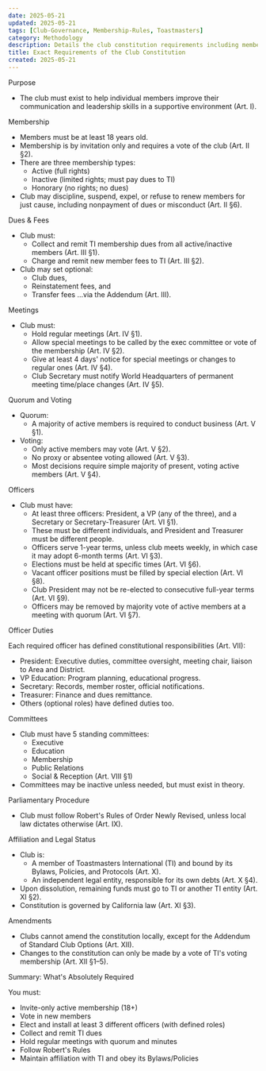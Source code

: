 ```yaml
---
date: 2025-05-21
updated: 2025-05-21
tags: [Club-Governance, Membership-Rules, Toastmasters]
category: Methodology
description: Details the club constitution requirements including membership rules, officer responsibilities, meeting protocols, dues collection, and adherence to Toastmasters International guidelines, with an emphasis on structured governance through regular meetings and Robert's Rules of Order.
title: Exact Requirements of the Club Constitution
created: 2025-05-21
---
```


Purpose

- The club must exist to help individual members improve their communication and leadership skills in a supportive environment (Art. I).

Membership

- Members must be at least 18 years old.
- Membership is by invitation only and requires a vote of the club (Art. II §2).
- There are three membership types:  
	- Active (full rights)
	- Inactive (limited rights; must pay dues to TI)
	- Honorary (no rights; no dues)
- Club may discipline, suspend, expel, or refuse to renew members for just cause, including nonpayment of dues or misconduct (Art. II §6).

Dues & Fees

- Club must:  
	- Collect and remit TI membership dues from all active/inactive members (Art. III §1).
	- Charge and remit new member fees to TI (Art. III §2).
- Club may set optional:  
	- Club dues,
	- Reinstatement fees, and
	- Transfer fees …via the Addendum (Art. III).

Meetings

- Club must:  
	- Hold regular meetings (Art. IV §1).
	- Allow special meetings to be called by the exec committee or vote of the membership (Art. IV §2).
	- Give at least 4 days' notice for special meetings or changes to regular ones (Art. IV §4).
	- Club Secretary must notify World Headquarters of permanent meeting time/place changes (Art. IV §5).

Quorum and Voting

- Quorum:  
	- A majority of active members is required to conduct business (Art. V §1).
- Voting:  
	- Only active members may vote (Art. V §2).
	- No proxy or absentee voting allowed (Art. V §3).
	- Most decisions require simple majority of present, voting active members (Art. V §4).

Officers

- Club must have:  
	- At least three officers: President, a VP (any of the three), and a Secretary or Secretary-Treasurer (Art. VI §1).
	- These must be different individuals, and President and Treasurer must be different people.
	- Officers serve 1-year terms, unless club meets weekly, in which case it may adopt 6-month terms (Art. VI §3).
	- Elections must be held at specific times (Art. VI §6).
	- Vacant officer positions must be filled by special election (Art. VI §8).
	- Club President may not be re-elected to consecutive full-year terms (Art. VI §9).
	- Officers may be removed by majority vote of active members at a meeting with quorum (Art. VI §7).

Officer Duties

Each required officer has defined constitutional responsibilities (Art. VII):

- President: Executive duties, committee oversight, meeting chair, liaison to Area and District.
- VP Education: Program planning, educational progress.
- Secretary: Records, member roster, official notifications.
- Treasurer: Finance and dues remittance.
- Others (optional roles) have defined duties too.

Committees

- Club must have 5 standing committees:  
	- Executive
	- Education
	- Membership
	- Public Relations
	- Social & Reception (Art. VIII §1)
- Committees may be inactive unless needed, but must exist in theory.

Parliamentary Procedure

- Club must follow Robert's Rules of Order Newly Revised, unless local law dictates otherwise (Art. IX).

Affiliation and Legal Status

- Club is:  
	- A member of Toastmasters International (TI) and bound by its Bylaws, Policies, and Protocols (Art. X).
	- An independent legal entity, responsible for its own debts (Art. X §4).
- Upon dissolution, remaining funds must go to TI or another TI entity (Art. XI §2).
- Constitution is governed by California law (Art. XI §3).

Amendments

- Clubs cannot amend the constitution locally, except for the Addendum of Standard Club Options (Art. XII).
- Changes to the constitution can only be made by a vote of TI's voting membership (Art. XII §1–5).

Summary: What's Absolutely Required

You must:

- Invite-only active membership (18+)
- Vote in new members
- Elect and install at least 3 different officers (with defined roles)
- Collect and remit TI dues
- Hold regular meetings with quorum and minutes
- Follow Robert's Rules
- Maintain affiliation with TI and obey its Bylaws/Policies
